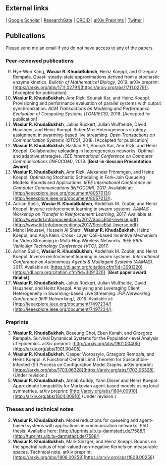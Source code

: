 ## External links
| [Google Scholar](https://scholar.google.de/citations?user=omkLnoEAAAAJ&hl=en) | [ResearchGate](https://www.researchgate.net/profile/Wasiur_R_Khudabukhsh) | [ORCID](https://orcid.org/0000-0003-1803-0470) | [arXiv Preprints](https://arxiv.org/search/?searchtype=author&query=KhudaBukhsh%2C+W+R) | [Twitter](https://twitter.com/wasiur_rahman) |

## Publications

Please send me an email if you do not have access to any of the papers. 

### Peer-reviewed publications
9. Hye-Won Kang, **Wasiur R. KhudaBukhsh**, Heinz Koeppl, and Grzegorz Rempała. Quasi- steady-state approximations derived from a stochastic enzyme kinetics. _Bulletin of Mathematical Biology_, 2019. arXiv preprint: [https://arxiv.org/abs/1711.02791](https://arxiv.org/abs/1711.02791). [Accepted for publication]
8. **Wasiur R. KhudaBukhsh**, Amr Rizk, Sounak Kar, and Heinz Koeppl. Provisioning and performance evaluation of parallel systems with output synchronization. _ACM Transactions on Modeling and Performance Evaluation of Computing Systems (TOMPECS)_, 2018. [Accepted for publication]
7. **Wasiur R. KhudaBukhsh**, Julius Rückert, Julian Wulfheide, David Hausheer, and Heinz Koeppl. SchedMix: Heterogeneous strategy assignment in swarming-based live streaming. _Open Transactions on Communication Systems (OTCS)_, 2018. [Accepted for publication]
6. **Wasiur R. KhudaBukhsh**, Bastian Alt, Sounak Kar, Amr Rizk, and Heinz Koeppl. Collaborative uploading in heterogeneous networks: Optimal and adaptive strategies. _IEEE International Conference on Computer Communications (INFOCOM)_, 2018.
[**Best-in-Session Presentation Award**]
5. **Wasiur R. KhudaBukhsh**, Amr Rizk, Alexander Frömmgen, and Heinz Koeppl. Optimizing Stochastic Scheduling in Fork-Join Queueing Models: Bounds and Applications. _IEEE International Conference on Computer Communications (INFOCOM)_, 2017. Available at: [http://ieeexplore.ieee.org/document/8057013/](http://ieeexplore.ieee.org/document/8057013/).
4. Adrian Šošić, **Wasiur R. KhudaBukhsh**, Abdelhak M. Zoubir, and Heinz Koeppl. Inverse reinforcement learning in swarm systems. _AAMAS Workshop on Transfer in Reinforcement Learning_, 2017. Available at: [http://www.tirl.info/proceedings/2017/SosicEtal-Inverse.pdf](http://www.tirl.info/proceedings/2017/SosicEtal-Inverse.pdf).
3. Mahdi Mousavi, Hussein Al Shatri, **Wasiur R. KhudaBukhsh**, Heinz Koeppl, and Anja Klein. Cross- Layer QoE-based Incentive Mechanism for Video Streaming in Multi-Hop Wireless Networks. _IEEE 86th Vehicular Technology Conference (VTC)_, 2017.
2. Adrian Šošić, **Wasiur R. KhudaBukhsh**, Abdelhak M. Zoubir, and Heinz Koeppl. Inverse reinforcement learning in swarm systems. _International Conference on Autonomous Agents & Multiagent Systems (AAMAS)_, 2017. Available at: [https://dl.acm.org/citation.cfm?id=3091320](https://dl.acm.org/citation.cfm?id=3091320). 
[**Best paper award finalist**]
1. **Wasiur R. KhudaBukhsh**, Julius Rückert, Julian Wulfheide, David Hausheer, and Heinz Koeppl. Analysing and Leveraging Client Heterogeneity in Swarming-based Live Streaming. _IFIP Networking Conference (IFIP Networking)_, 2016. Available at: [http://ieeexplore.ieee.org/document/7497234/](http://ieeexplore.ieee.org/document/7497234/).


### Preprints
3. **Wasiur R. KhudaBukhsh**, Boseung Choi, Eben Kenah, and Grzegorz Rempała. Survival Dynamical Systems for the Population-level Analysis of Epidemics. arXiv preprint: [http://arxiv.org/abs/1901.00405](http://arxiv.org/abs/1901.00405)
2. **Wasiur R. KhudaBukhsh**, Casper Woroszylo, Grzegorz Rempała, and Heinz Koeppl. A Functional Central Limit Theorem for Susceptible-Infected (SI) Process on Configuration Model Graphs. arXiv preprint: [https://arxiv.org/abs/1703.06328](https://arxiv.org/abs/1703.06328). (Under revision.)
1. **Wasiur R. KhudaBukhsh**, Arnab Auddy, Yann Disser and Heinz Koeppl. Approximate lumpability for Markovian agent-based models using local symmetries. arXiv preprint: [http://arxiv.org/abs/1804.00910](http://arxiv.org/abs/1804.00910) (Under revision.)

### Theses and technical notes
2. **Wasiur R. KhudaBukhsh**. Model reductions for queueing and agent-based systems with applications in communication networks. PhD thesis. Available here: [http://tuprints.ulb.tu-darmstadt.de/7588/](http://tuprints.ulb.tu-darmstadt.de/7588/)
1. **Wasiur R. KhudaBukhsh**, Mark Sinzger, and Heinz Koeppl. Bounds on the spectral radius of real-valued non-negative Kernels on
 measurable spaces. Technical note. arXiv preprint: [https://arxiv.org/abs/1808.00258](https://arxiv.org/abs/1808.00258)

